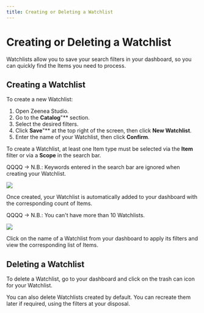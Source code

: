 ```yaml
---
title: Creating or Deleting a Watchlist
---
```


# Creating or Deleting a Watchlist

Watchlists allow you to save your search filters in your dashboard, so you can quickly find the Items you need to process.

## Creating a Watchlist
To create a new Watchlist: 

1. Open Zeenea Studio.
2. Go to the **Catalog**"** section.
3. Select the desired filters.
4. Click **Save**"** at the top right of the screen, then click **New Watchlist**.
5. Enter the name of your Watchlist, then click **Confirm**.

To create a Watchlist, at least one Item type must be selected via the **Item** filter or via a **Scope** in the search bar.

QQQQ -> N.B.: Keywords entered in the search bar are ignored when creating your Watchlist.

  ![](/img/zeenea-watchlist-new.png)

Once created, your Watchlist is automatically added to your dashboard with the corresponding count of Items.

QQQQ -> N.B.: You can't have more than 10 Watchlists.

  ![](/img/zeenea-watchlist-new.png)

Click on the name of a Watchlist from your dashboard to apply its filters and view the corresponding list of Items.

## Deleting a Watchlist
To delete a Watchlist, go to your dashboard and click on the trash can icon for your Watchlist.

You can also delete Watchlists created by default. You can recreate them later if required, using the filters at your disposal.